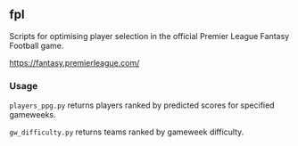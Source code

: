 ## fpl
Scripts for optimising player selection in the official Premier League Fantasy Football game.

https://fantasy.premierleague.com/

### Usage

```players_ppg.py``` returns players ranked by predicted scores for specified gameweeks. 

```gw_difficulty.py``` returns teams ranked by gameweek difficulty.
